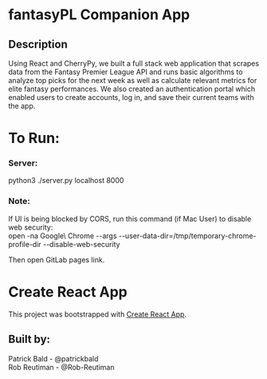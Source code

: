 # fantasyPL Companion App

## Description

Using React and CherryPy, we built a full stack web application that scrapes data from the Fantasy Premier League API and runs basic algorithms to analyze top picks for the next week as well as calculate relevant metrics for elite fantasy performances. We also created an authentication portal which enabled users to create accounts, log in, and save their current teams with the app.

# To Run:

### Server:
python3 ./server.py localhost 8000

### Note:
If UI is being blocked by CORS, run this command (if Mac User) to disable web security:   
open -na Google\ Chrome --args --user-data-dir=/tmp/temporary-chrome-profile-dir --disable-web-security

Then open GitLab pages link.

# Create React App
This project was bootstrapped with [Create React App](https://github.com/facebook/create-react-app).

## Built by:
Patrick Bald - @patrickbald  
Rob Reutiman - @Rob-Reutiman

